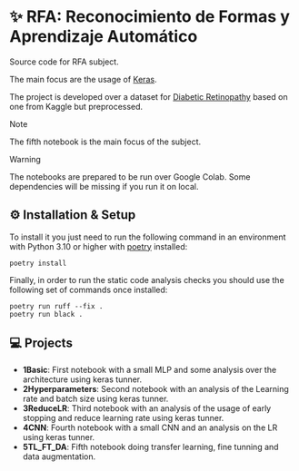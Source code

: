 # ✨ RFA: Reconocimiento de Formas y Aprendizaje Automático

Source code for RFA subject.

The main focus are the usage of [Keras](https://keras.io/).

The project is developed over a dataset for [Diabetic Retinopathy](Rami/Diabetic_Retinopathy_Preprocessed_Dataset_256x256) based on one from Kaggle but preprocessed.

>[!Note]
> The fifth notebook is the main focus of the subject.

>[!Warning]
> The notebooks are prepared to be run over Google Colab. Some dependencies will be missing if you run it on local.

## ⚙️ Installation & Setup

To install it you just need to run the following command in an environment with Python
3.10 or higher with [poetry](https://python-poetry.org/docs/#installation) installed:

`poetry install`

Finally, in order to run the static code analysis checks you should use the following
set of commands once installed:

```
poetry run ruff --fix .
poetry run black .
```

## 💻 Projects

- __1Basic__: First notebook with a small MLP and some analysis over the architecture using keras tunner.
- __2Hyperparameters__: Second notebook with an analysis of the Learning rate and batch size using keras tunner.
- __3ReduceLR__: Third notebook with an analysis of the usage of early stopping and reduce learning rate using keras tunner.
- __4CNN__: Fourth notebook with a small CNN and an analysis on the LR using keras tunner.
- **5TL_FT_DA**: Fifth notebook doing transfer learning, fine tunning and data augmentation. 